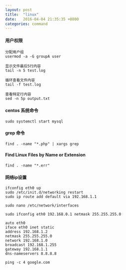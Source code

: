 ```yaml
---
layout: post
title:  "linux"
date:   2016-04-04 21:35:35 +0800
categories: command
---
```


#### 用户权限

```
分配用户组
usermod -a -G groupA user

显示文件最后5行内容
tail -n 5 test.log

循环查看文件内容
tail -f test.log

查看特定行内容
sed -n 5p output.txt
```

#### centos 系统命令

```
sudo systemctl start mysql
```

#### grep 命令

```
find . -name "*.php" | xargs grep
```

#### Find Linux Files by Name or Extension
```
find . -name "*.err"
```

#### 网络ip设置

```
ifconfig eth0 up
sudo /etc/init.d/networking restart
sudo ip route add default via 192.168.1.1

sudo nano /etc/network/interfaces

sudo ifconfig eth0 192.168.0.1 netmask 255.255.255.0

auto eth0
iface eth0 inet static
address 192.168.1.2
netmask 255.255.255.0
network 192.168.1.0
broadcast 192.168.1.255
gateway 192.168.1.1
dns-nameservers 8.8.8.8

ping -c 4 google.com
```